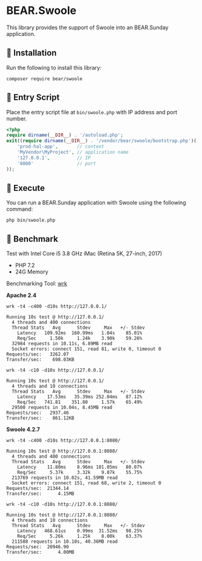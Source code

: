 # BEAR.Swoole

This library provides the support of Swoole into an BEAR.Sunday application.

##  🚀 Installation

Run the following to install this library:

    composer require bear/swoole


## 🚀 Entry Script

Place the entry script file at `bin/swoole.php` with IP address and port number.

```php
<?php
require dirname(__DIR__) . '/autoload.php';
exit((require dirname(__DIR__) . '/vendor/bear/swoole/bootstrap.php')(
    'prod-hal-app',       // context
    'MyVendor\MyProject', // application name
    '127.0.0.1',          // IP
    '8080'                // port
));
```


## 🚀 Execute

You can run a BEAR.Sunday application with Swoole using the following command:


    php bin/swoole.php

## 🚀 Benchmark

Test with Intel Core i5 3.8 GHz iMac (Retina 5K, 27-inch, 2017)

* PHP 7.2
 * 24G Memory

Benchmarking Tool: [wrk](https://github.com/wg/wrk)

**Apache 2.4**

```
wrk -t4 -c400 -d10s http://127.0.0.1/

Running 10s test @ http://127.0.0.1/
  4 threads and 400 connections
  Thread Stats   Avg      Stdev     Max   +/- Stdev
    Latency   109.92ms  160.99ms   1.04s    85.01%
    Req/Sec     1.50k     1.24k    3.90k    59.26%
  32984 requests in 10.11s, 6.89MB read
  Socket errors: connect 151, read 81, write 0, timeout 0
Requests/sec:   3262.07
Transfer/sec:    698.03KB
```

```
wrk -t4 -c10 -d10s http://127.0.0.1/

Running 10s test @ http://127.0.0.1/
  4 threads and 10 connections
  Thread Stats   Avg      Stdev     Max   +/- Stdev
    Latency    17.53ms   35.39ms 252.04ms   87.12%
    Req/Sec   741.81    351.80     1.57k    65.49%
  29500 requests in 10.04s, 8.45MB read
Requests/sec:   2937.46
Transfer/sec:    861.12KB
```

**Swoole 4.2.7**

```
wrk -t4 -c400 -d10s http://127.0.0.1:8080/

Running 10s test @ http://127.0.0.1:8080/
  4 threads and 400 connections
  Thread Stats   Avg      Stdev     Max   +/- Stdev
    Latency    11.80ms    8.96ms 101.05ms   80.07%
    Req/Sec     5.37k     3.32k    9.87k    55.75%
  213769 requests in 10.02s, 41.59MB read
  Socket errors: connect 151, read 68, write 2, timeout 0
Requests/sec:  21344.14
Transfer/sec:      4.15MB
```

```
wrk -t4 -c10 -d10s http://127.0.0.1:8080/

Running 10s test @ http://127.0.0.1:8080/
  4 threads and 10 connections
  Thread Stats   Avg      Stdev     Max   +/- Stdev
    Latency   468.61us    0.99ms  31.52ms   98.25%
    Req/Sec     5.26k     1.25k    8.00k    63.37%
  211588 requests in 10.10s, 40.36MB read
Requests/sec:  20946.90
Transfer/sec:      4.00MB
```
